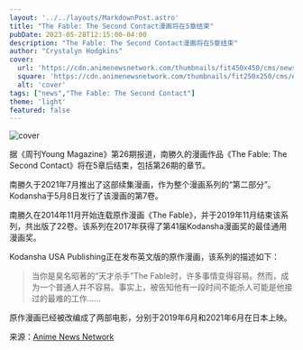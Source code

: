 ```yaml
---
layout: '../../layouts/MarkdownPost.astro'
title: "The Fable: The Second Contact漫画将在5章结束"
pubDate: 2023-05-28T12:15:00-04:00
description: "The Fable: The Second Contact漫画将在5章结束"
author: "Crystalyn Hodgkins"
cover:
  url: 'https://cdn.animenewsnetwork.com/thumbnails/fit450x450/cms/news.6/198534/fable-2nd.jpeg'
  square: 'https://cdn.animenewsnetwork.com/thumbnails/fit250x250/cms/news.6/198534/fable-2nd.jpeg'
  alt: 'cover'
tags: ["news","The Fable: The Second Contact"]
theme: 'light'
featured: false
---
```


![cover](https://cdn.animenewsnetwork.com/thumbnails/fit450x450/cms/news.6/198534/fable-2nd.jpeg)

据《周刊Young Magazine》第26期报道，南勝久的漫画作品《The Fable: The Second Contact》将在5章后结束，包括第26期的章节。

南勝久于2021年7月推出了这部续集漫画，作为整个漫画系列的“第二部分”。Kodansha于5月8日发行了该漫画的第7卷。

南勝久在2014年11月开始连载原作漫画《The Fable》，并于2019年11月结束该系列，共出版了22卷。该系列在2017年获得了第41届Kodansha漫画奖的最佳通用漫画奖。

Kodansha USA Publishing正在发布英文版的原作漫画，该系列的描述如下：

> 当你是臭名昭著的“天才杀手”The Fable时，许多事情变得容易。然而，成为一个普通人并不容易。事实上，被告知他有一段时间不能杀人可能是他接过的最难的工作……

原作漫画已经被改编成了两部电影，分别于2019年6月和2021年6月在日本上映。

来源：[Anime News Network](https://www.animenewsnetwork.com/news/2023-05-28/the-fable-the-second-contact-manga-ends-in-5-chapters/.198534)